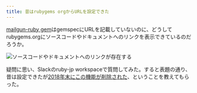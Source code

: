 ```yaml
---
title: 昔はrubygems orgからURLを設定できた
---
```

[mailgun-ruby gem](https://rubygems.org/gems/mailgun-ruby)はgemspecにURLを記載していないのに、どうしてrubygems.orgにソースコードやドキュメントへのリンクを表示できているのだろうか。

![](https://lh6.googleusercontent.com/ldAms4UI8XGrZAsEVS67_ipQh85aLrfEt7NU2BKmyN0h9Z1VrwS1qhGX-ICdKz5ifPBhj-PycPbyGnSNrrhrnctNukT7UutR2BQwk_QP7L-YHm8vhwEP_ZdGYo-Nk7jrZz3DHvZIRkIe6yUd4zXrPlXk8sSNepHWuJYmhuG3m-m_6CmbrfcBLhMdNaw3 "ソースコードやドキュメントへのリンクが存在する")

疑問に思い、Slackのruby-jp workspaceで質問してみた。すると表題の通り、昔は設定できたが[2018年末にこの機能が削除された](https://github.com/rubygems/rubygems.org/pull/1815)、ということを教えてもらった。
